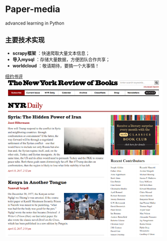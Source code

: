 # Paper-media
advanced learning in Python

## 主要技术实现
- **scrapy框架** ：快速爬取大量文本信息；
- **导入mysql** ：存储大量数据，方便团队合作共享；
- **worldcloud** ：敬请期待，要搞一个大事情！

[纽约书评](http://www.nybooks.com/daily/)
![网站局部图](./NYRdaily.png)
